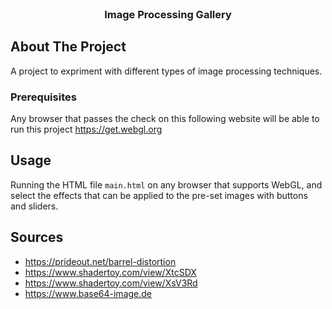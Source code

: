 <br />
<div align="center">
<h3 align="center">Image Processing Gallery</h3>
</div>


<!-- ABOUT THE PROJECT -->
## About The Project

A project to expriment with different types of image processing techniques. 

### Prerequisites

Any browser that passes the check on this following website will be able to run this project
https://get.webgl.org

<!-- USAGE EXAMPLES -->
## Usage

Running the HTML file `main.html` on any browser that supports WebGL, and select the effects that can be applied to the pre-set images with buttons and sliders.


<!-- ACKNOWLEDGMENTS -->
## Sources

* https://prideout.net/barrel-distortion 
* https://www.shadertoy.com/view/XtcSDX 
* https://www.shadertoy.com/view/XsV3Rd 
* https://www.base64-image.de 

